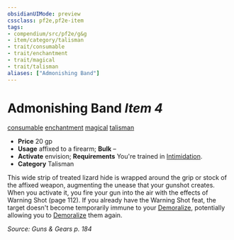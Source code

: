 ```yaml
---
obsidianUIMode: preview
cssclass: pf2e,pf2e-item
tags:
- compendium/src/pf2e/g&g
- item/category/talisman
- trait/consumable
- trait/enchantment
- trait/magical
- trait/talisman
aliases: ["Admonishing Band"]
---
```

# Admonishing Band *Item 4*  
[consumable](../../../rules/traits/consumable.md)  [enchantment](../../../rules/traits/enchantment.md)  [magical](../../../rules/traits/magical.md)  [talisman](../../../rules/traits/talisman.md)  

- **Price** 20 gp
- **Usage** affixed to a firearm; **Bulk** –
- **Activate** envision; **Requirements** You're trained in [Intimidation](../../skills.md#Intimidation).
- **Category** Talisman

This wide strip of treated lizard hide is wrapped around the grip or stock of the affixed weapon, augmenting the unease that your gunshot creates. When you activate it, you fire your gun into the air with the effects of Warning Shot (page 112). If you already have the Warning Shot feat, the target doesn't become temporarily immune to your [Demoralize](../../../rules/actions/demoralize.md), potentially allowing you to [Demoralize](../../../rules/actions/demoralize.md) them again.

*Source: Guns & Gears p. 184*